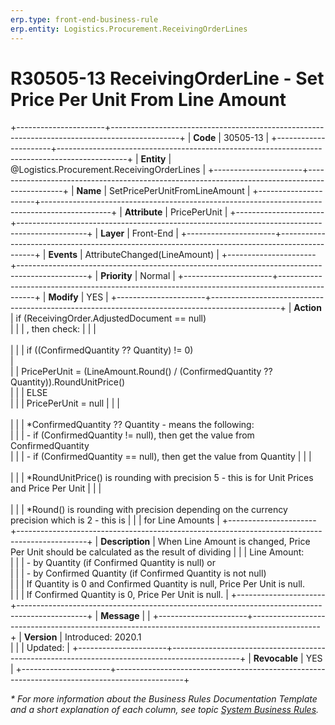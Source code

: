 ```yaml
---
erp.type: front-end-business-rule
erp.entity: Logistics.Procurement.ReceivingOrderLines
---
```


# R30505-13 ReceivingOrderLine - Set Price Per Unit From Line Amount
+----------------------+-----------------------------------------------------------------------------------------------+
| **Code**             | 30505-13                                                                                      |
+----------------------+-----------------------------------------------------------------------------------------------+
| **Entity**           | @Logistics.Procurement.ReceivingOrderLines                                                    |
+----------------------+-----------------------------------------------------------------------------------------------+
| **Name**             | SetPricePerUnitFromLineAmount                                                                 |
+----------------------+-----------------------------------------------------------------------------------------------+
| **Attribute**        | PricePerUnit                                                                                  |
+----------------------+-----------------------------------------------------------------------------------------------+
| **Layer**            | Front-End                                                                                     |
+----------------------+-----------------------------------------------------------------------------------------------+
| **Events**           | AttributeChanged(LineAmount)                                                                  |
+----------------------+-----------------------------------------------------------------------------------------------+
| **Priority**         | Normal                                                                                        |
+----------------------+-----------------------------------------------------------------------------------------------+
| **Modify**           | YES                                                                                           |
+----------------------+-----------------------------------------------------------------------------------------------+
| **Action**           | if (ReceivingOrder.AdjustedDocument == null)<br/>                                             |
|                      | , then check:                                                                                 |
|                      | <br/><br/>                                                                                    |
|                      | if ((ConfirmedQuantity ?? Quantity) != 0) <br/>                                               |       
|                      | PricePerUnit = (LineAmount.Round() / (ConfirmedQuantity ?? Quantity)).RoundUnitPrice() <br/>  | 
|                      | ELSE <br/>                                                                                    |
|                      | PricePerUnit = null                                                                           |
|                      | <br/><br/>                                                                                    |
|                      | \*ConfirmedQuantity ?? Quantity - means the following:<br/>                                   |
|                      | \- if (ConfirmedQuantity != null), then get the value from ConfirmedQuantity<br/>             |
|                      | \- if (ConfirmedQuantity == null), then get the value from Quantity                           |
|                      | <br/><br/>                                                                                    |
|                      | \*RoundUnitPrice() is rounding with precision 5 - this is for Unit Prices and Price Per Unit  |
|                      | <br/><br/>                                                                                    |
|                      | \*Round() is rounding with precision depending on the currency precision which is 2 - this is |
|                      | for Line Amounts                                                                              |
+----------------------+-----------------------------------------------------------------------------------------------+
| **Description**      | When Line Amount is changed, Price Per Unit should be calculated as the result of dividing    |
|                      | Line Amount:<br/>                                                                             | 
|                      | \- by Quantity (if Confirmed Quantity is null) or <br/>                                       |
|                      | \- by Confirmed Quantity (if Confirmed Quantity is not null) <br/>                            |
|                      | If Quantity is 0 and Confirmed Quantity is null, Price Per Unit is null.<br/>                 |
|                      | If Confirmed Quantity is 0, Price Per Unit is null.                                           |
+----------------------+-----------------------------------------------------------------------------------------------+
| **Message**          |                                                                                               |
+----------------------+-----------------------------------------------------------------------------------------------+
| **Version**          | Introduced: 2020.1 <br/>                                                                      |
|                      | Updated:                                                                                      |
+----------------------+-----------------------------------------------------------------------------------------------+
| **Revocable**        | YES                                                                                           |
+----------------------+-----------------------------------------------------------------------------------------------+

*\* For more information about the Business Rules Documentation Template and a short explanation of each column, see
topic [System Business Rules](../templates/template-description-system-business-rules.md).*
